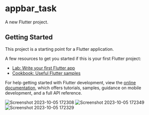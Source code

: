 # appbar_task

A new Flutter project.

## Getting Started

This project is a starting point for a Flutter application.

A few resources to get you started if this is your first Flutter project:

- [Lab: Write your first Flutter app](https://docs.flutter.dev/get-started/codelab)
- [Cookbook: Useful Flutter samples](https://docs.flutter.dev/cookbook)

For help getting started with Flutter development, view the
[online documentation](https://docs.flutter.dev/), which offers tutorials,
samples, guidance on mobile development, and a full API reference.


![Screenshot 2023-10-05 172308](https://github.com/mohamedashraf3/ToDo_App/assets/109607689/35ecd6e5-5f9b-4eb6-943c-b2a792e20182)
![Screenshot 2023-10-05 172349](https://github.com/mohamedashraf3/ToDo_App/assets/109607689/d5d612cb-a21f-4e01-a17d-eddb73943267)
![Screenshot 2023-10-05 172329](https://github.com/mohamedashraf3/ToDo_App/assets/109607689/a43e9c79-a7f5-47a7-bc3c-143701a3a44f)
